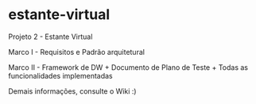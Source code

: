 # estante-virtual

Projeto 2 - Estante Virtual

Marco I - Requisitos e Padrão arquitetural 

Marco II - Framework de DW + Documento de Plano de Teste +
Todas as funcionalidades implementadas

Demais informações, consulte o Wiki :)
